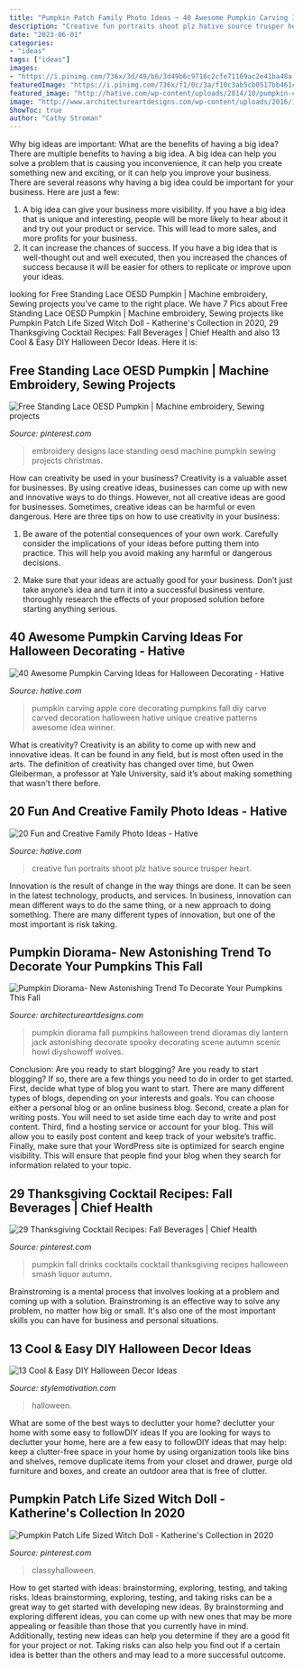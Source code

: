```yaml
---
title: "Pumpkin Patch Family Photo Ideas ~ 40 Awesome Pumpkin Carving Ideas For Halloween Decorating"
description: "Creative fun portraits shoot plz hative source trusper heart"
date: "2023-06-01"
categories:
- "ideas"
tags: ["ideas"]
images:
- "https://i.pinimg.com/736x/3d/49/b6/3d49b6c9716c2cfe71169ac2e41ba48a.jpg"
featuredImage: "https://i.pinimg.com/736x/f1/0c/3a/f10c3ab5cb0517bb461c45a19a3c319b.jpg"
featured_image: "http://hative.com/wp-content/uploads/2014/10/pumpkin-carving-ideas/37-apple-core.jpg"
image: "http://www.architectureartdesigns.com/wp-content/uploads/2016/10/1-31-630x840.jpg"
ShowToc: true
author: "Cathy Stroman"
---
```



Why big ideas are important: What are the benefits of having a big idea?
There are multiple benefits to having a big idea. A big idea can help you solve a problem that is causing you inconvenience, it can help you create something new and exciting, or it can help you improve your business. There are several reasons why having a big idea could be important for your business. Here are just a few: 
1) A big idea can give your business more visibility. If you have a big idea that is unique and interesting, people will be more likely to hear about it and try out your product or service. This will lead to more sales, and more profits for your business. 
2) It can increase the chances of success. If you have a big idea that is well-thought out and well executed, then you increased the chances of success because it will be easier for others to replicate or improve upon your ideas.

	

		
looking for Free Standing Lace OESD Pumpkin | Machine embroidery, Sewing projects you've came to the right place. We have 7 Pics about Free Standing Lace OESD Pumpkin | Machine embroidery, Sewing projects like Pumpkin Patch Life Sized Witch Doll - Katherine&#039;s Collection in 2020, 29 Thanksgiving Cocktail Recipes: Fall Beverages | Chief Health and also 13 Cool &amp; Easy DIY Halloween Decor Ideas. Here it is:
		
    
## Free Standing Lace OESD Pumpkin | Machine Embroidery, Sewing Projects

<img loading=lazy src="https://i.pinimg.com/736x/f1/0c/3a/f10c3ab5cb0517bb461c45a19a3c319b.jpg" onerror="this.onerror=null;this.src='https://tse2.mm.bing.net/th?id=OIP.AGYVXuGLENhFXs0TpSlAewHaJ3&amp;pid=15.1';" alt="Free Standing Lace OESD Pumpkin | Machine embroidery, Sewing projects">

_Source: pinterest.com_

>embroidery designs lace standing oesd machine pumpkin sewing projects christmas. 

	

How can creativity be used in your business?
Creativity is a valuable asset for businesses. By using creative ideas, businesses can come up with new and innovative ways to do things. However, not all creative ideas are good for businesses. Sometimes, creative ideas can be harmful or even dangerous. Here are three tips on how to use creativity in your business: 
1) Be aware of the potential consequences of your own work. Carefully consider the implications of your ideas before putting them into practice. This will help you avoid making any harmful or dangerous decisions. 

2) Make sure that your ideas are actually good for your business. Don’t just take anyone’s idea and turn it into a successful business venture. thoroughly research the effects of your proposed solution before starting anything serious.

    
## 40 Awesome Pumpkin Carving Ideas For Halloween Decorating - Hative

<img loading=lazy src="http://hative.com/wp-content/uploads/2014/10/pumpkin-carving-ideas/37-apple-core.jpg" onerror="this.onerror=null;this.src='https://tse1.mm.bing.net/th?id=OIP.xsi2bWOoFnhwn9wWYW99zwHaLL&amp;pid=15.1';" alt="40 Awesome Pumpkin Carving Ideas for Halloween Decorating - Hative">

_Source: hative.com_

>pumpkin carving apple core decorating pumpkins fall diy carve carved decoration halloween hative unique creative patterns awesome idea winner. 

	

What is creativity?
Creativity is an ability to come up with new and innovative ideas. It can be found in any field, but is most often used in the arts. The definition of creativity has changed over time, but Owen Gleiberman, a professor at Yale University, said it’s about making something that wasn’t there before.

    
## 20 Fun And Creative Family Photo Ideas - Hative

<img loading=lazy src="https://hative.com/wp-content/uploads/2014/11/family-photo-ideas/19-fun-creative-family-photo-ideas.jpg" onerror="this.onerror=null;this.src='https://tse4.mm.bing.net/th?id=OIP.5mjMVBfcsK2c56KzzAr_TwHaJ4&amp;pid=15.1';" alt="20 Fun and Creative Family Photo Ideas - Hative">

_Source: hative.com_

>creative fun portraits shoot plz hative source trusper heart. 

	

Innovation is the result of change in the way things are done. It can be seen in the latest technology, products, and services. In business, innovation can mean different ways to do the same thing, or a new approach to doing something. There are many different types of innovation, but one of the most important is risk taking.

    
## Pumpkin Diorama- New Astonishing Trend To Decorate Your Pumpkins This Fall

<img loading=lazy src="http://www.architectureartdesigns.com/wp-content/uploads/2016/10/1-31-630x840.jpg" onerror="this.onerror=null;this.src='https://tse3.mm.bing.net/th?id=OIP.oCOpFURFCsq2_R3neriW0AHaJ4&amp;pid=15.1';" alt="Pumpkin Diorama- New Astonishing Trend To Decorate Your Pumpkins This Fall">

_Source: architectureartdesigns.com_

>pumpkin diorama fall pumpkins halloween trend dioramas diy lantern jack astonishing decorate spooky decorating scene autumn scenic howl diyshowoff wolves. 

	

Conclusion: Are you ready to start blogging?
Are you ready to start blogging? If so, there are a few things you need to do in order to get started. First, decide what type of blog you want to start. There are many different types of blogs, depending on your interests and goals. You can choose either a personal blog or an online business blog. Second, create a plan for writing posts. You will need to set aside time each day to write and post content. Third, find a hosting service or account for your blog. This will allow you to easily post content and keep track of your website’s traffic. Finally, make sure that your WordPress site is optimized for search engine visibility. This will ensure that people find your blog when they search for information related to your topic.

    
## 29 Thanksgiving Cocktail Recipes: Fall Beverages | Chief Health

<img loading=lazy src="https://i.pinimg.com/736x/df/73/aa/df73aa8b878bba3cc63ff9d0ca7cbc1f.jpg" onerror="this.onerror=null;this.src='https://tse4.mm.bing.net/th?id=OIP.PTTgD_KP_KYlvabCunTBEQHaLG&amp;pid=15.1';" alt="29 Thanksgiving Cocktail Recipes: Fall Beverages | Chief Health">

_Source: pinterest.com_

>pumpkin fall drinks cocktails cocktail thanksgiving recipes halloween smash liquor autumn. 

	

Brainstroming is a mental process that involves looking at a problem and coming up with a solution. Brainstroming is an effective way to solve any problem, no matter how big or small. It's also one of the most important skills you can have for business and personal situations.

    
## 13 Cool &amp; Easy DIY Halloween Decor Ideas

<img loading=lazy src="https://www.stylemotivation.com/wp-content/uploads/2013/09/1112.jpg" onerror="this.onerror=null;this.src='https://tse1.mm.bing.net/th?id=OIP.ii83FtO16Au0_B-whWBfTwHaLJ&amp;pid=15.1';" alt="13 Cool &amp; Easy DIY Halloween Decor Ideas">

_Source: stylemotivation.com_

>halloween. 

	

What are some of the best ways to declutter your home?
declutter your home with some easy to followDIY ideas 
If you are looking for ways to declutter your home, here are a few easy to followDIY ideas that may help: keep a clutter-free space in your home by using organization tools like bins and shelves, remove duplicate items from your closet and drawer, purge old furniture and boxes, and create an outdoor area that is free of clutter.

    
## Pumpkin Patch Life Sized Witch Doll - Katherine&#039;s Collection In 2020

<img loading=lazy src="https://i.pinimg.com/736x/3d/49/b6/3d49b6c9716c2cfe71169ac2e41ba48a.jpg" onerror="this.onerror=null;this.src='https://tse1.mm.bing.net/th?id=OIP.7_dOLvPWDcA2Fncji9u4WQHaOC&amp;pid=15.1';" alt="Pumpkin Patch Life Sized Witch Doll - Katherine&#039;s Collection in 2020">

_Source: pinterest.com_

>classyhalloween. 

	

How to get started with ideas: brainstorming, exploring, testing, and taking risks.
Ideas brainstorming, exploring, testing, and taking risks can be a great way to get started with developing new ideas. By brainstorming and exploring different ideas, you can come up with new ones that may be more appealing or feasible than those that you currently have in mind. Additionally, testing new ideas can help you determine if they are a good fit for your project or not. Taking risks can also help you find out if a certain idea is better than the others and may lead to a more successful outcome.

